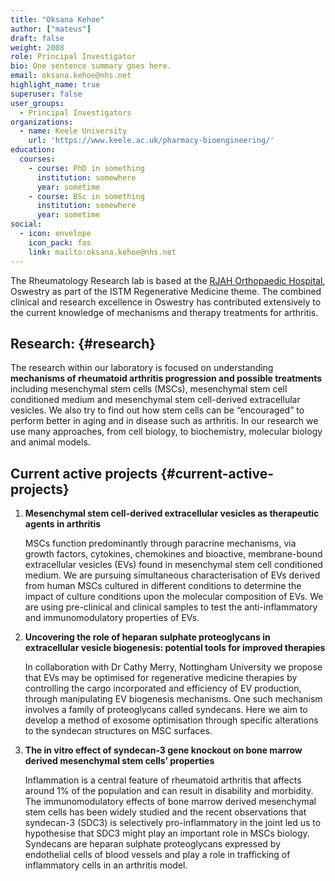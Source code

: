 ```yaml
---
title: "Oksana Kehoe"
author: ["mateus"]
draft: false
weight: 2008
role: Principal Investigator
bio: One sentence summary goes here.
email: oksana.kehoe@nhs.net
highlight_name: true
superuser: false
user_groups:
  - Principal Investigators
organizations:
  - name: Keele University
    url: 'https://www.keele.ac.uk/pharmacy-bioengineering/'
education:
  courses:
    - course: PhD in something
      institution: somewhere
      year: sometime
    - course: BSc in something
      institution: somewhere
      year: sometime
social:
  - icon: envelope
    icon_pack: fas
    link: mailto:oksana.kehoe@nhs.net
---
```


The Rheumatology Research lab is based at the [RJAH Orthopaedic Hospital](https://www.rjah.nhs.uk/), Oswestry as part of the ISTM Regenerative Medicine theme. The combined clinical and research excellence in Oswestry has contributed extensively to the current knowledge of mechanisms and therapy treatments for arthritis.


## Research: {#research}

The research within our laboratory is focused on understanding **mechanisms of rheumatoid arthritis progression and possible treatments** including mesenchymal stem cells (MSCs), mesenchymal stem cell conditioned medium and mesenchymal stem cell-derived extracellular vesicles. We also try to find out how stem cells can be “encouraged” to perform better in aging and in disease such as arthritis. In our research we use many approaches, from cell biology, to biochemistry, molecular biology and animal models.


## Current active projects {#current-active-projects}

1.  **Mesenchymal stem cell-derived extracellular vesicles as therapeutic agents in arthritis**

    MSCs function predominantly through paracrine mechanisms, via growth factors, cytokines, chemokines and bioactive, membrane-bound extracellular vesicles (EVs) found in mesenchymal stem cell conditioned medium. We are pursuing simultaneous characterisation of EVs derived from human MSCs cultured in different conditions to determine the impact of culture conditions upon the molecular composition of EVs. We are using pre-clinical and clinical samples to test the anti-inflammatory and immunomodulatory properties of EVs.

2.  **Uncovering the role of heparan sulphate proteoglycans in extracellular vesicle biogenesis: potential tools for improved therapies**

    In collaboration with Dr Cathy Merry, Nottingham University we propose that EVs may be optimised for regenerative medicine therapies by controlling the cargo incorporated and efficiency of EV production, through manipulating EV biogenesis mechanisms. One such mechanism involves a family of proteoglycans called syndecans. Here we aim to develop a method of exosome optimisation through specific alterations to the syndecan structures on MSC surfaces.

3.  **The in vitro effect of syndecan-3 gene knockout on bone marrow derived mesenchymal stem cells’ properties**

    Inflammation is a central feature of rheumatoid arthritis that affects around 1% of the population and can result in disability and morbidity. The immunomodulatory effects of bone marrow derived mesenchymal stem cells has been widely studied and the recent observations that syndecan-3 (SDC3) is selectively pro-inflammatory in the joint led us to hypothesise that SDC3 might play an important role in MSCs biology. Syndecans are heparan sulphate proteoglycans expressed by endothelial cells of blood vessels and play a role in trafficking of inflammatory cells in an arthritis model.
